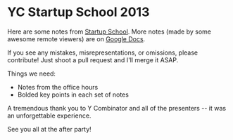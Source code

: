YC Startup School 2013
======================

Here are some notes from [Startup School](http://startupschool.org/). More notes (made by some awesome remote viewers) are on [Google Docs](https://docs.google.com/document/d/1Xo99mjzc4nyK3J4_GBiba_Kz4h1NPL2Os06JhvbCh5c/).

If you see any mistakes, misrepresentations, or omissions, please contribute! Just shoot a pull request and I'll merge it ASAP.

Things we need:

* Notes from the office hours
* Bolded key points in each set of notes

A tremendous thank you to Y Combinator and all of the presenters -- it was an unforgettable experience.

See you all at the after party!
